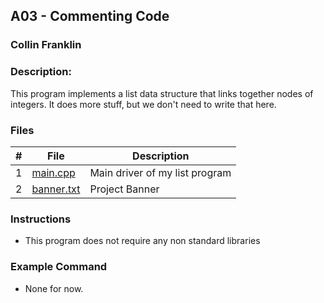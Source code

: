 ## A03 - Commenting Code
### Collin Franklin
### Description:

This program implements a list data structure that links together nodes of integers. It does more stuff, but we don't need to write that here.

### Files

|   #   | File     | Description                      |
| :---: | -------- | -------------------------------- |
|   1   | [main.cpp](https://github.com/theblade557/2143-OOP-Franklin/blob/main/Assignments/A03/main.cpp) | Main driver of my list program |
|   2   | [banner.txt](https://github.com/theblade557/2143-OOP-Franklin/blob/main/Assignments/A03/banner.txt) | Project Banner                 |


### Instructions

- This program does not require any non standard libraries

### Example Command

- None for now.
